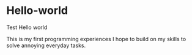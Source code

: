 # Hello-world
Test
Hello world

This is my first programming experiences I hope to build on my skills to solve annoying everyday tasks.
